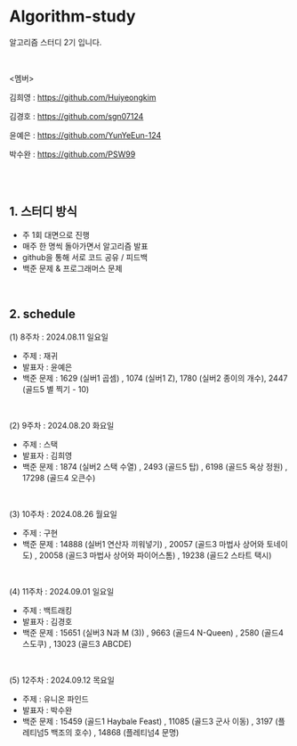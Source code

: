 # Algorithm-study
알고리즘 스터디 2기 입니다.

<br>


<멤버>


김희영 : https://github.com/Huiyeongkim

김경호 : https://github.com/sgn07124

윤예은 : https://github.com/YunYeEun-124

박수완 : https://github.com/PSW99

<br>
<br>


## 1. 스터디 방식
- 주 1회 대면으로 진행
- 매주 한 명씩 돌아가면서 알고리즘 발표
- github을 통해 서로 코드 공유 / 피드백
- 백준 문제 & 프로그래머스 문제

<br>

## 2. schedule

(1) 8주차 : 2024.08.11 일요일
- 주제 : 재귀
- 발표자 : 윤예은
- 백준 문제 :
  1629 (실버1 곱셈) , 1074 (실버1 Z), 1780 (실버2 종이의 개수), 2447 (골드5 별 찍기 - 10)

<br>

(2) 9주차 : 2024.08.20 화요일
- 주제 : 스택
- 발표자 : 김희영
- 백준 문제 :
 1874 (실버2 스택 수열) , 2493 (골드5 탑) , 6198 (골드5 옥상 정원) , 17298 (골드4 오큰수)
  
<br>


(3) 10주차 : 2024.08.26 월요일
- 주제 : 구현
- 백준 문제 :
 14888 (실버1 연산자 끼워넣기) , 20057	(골드3 마법사 상어와 토네이도) , 20058	(골드3 마법사 상어와 파이어스톰) , 19238	(골드2 스타트 택시)
  
<br>


(4) 11주차 : 2024.09.01 일요일
- 주제 : 백트래킹
- 발표자 : 김경호
- 백준 문제 :
 15651 (실버3 N과 M (3)) , 9663 (골드4 N-Queen) , 2580 (골드4 스도쿠) , 13023 (골드3 ABCDE)
  
<br>


(5) 12주차 : 2024.09.12 목요일
- 주제 : 유니온 파인드
- 발표자 : 박수완
- 백준 문제 :
  15459	(골드1 Haybale Feast) , 11085 (골드3 군사 이동) , 3197	(플레티넘5 백조의 호수) , 14868 (플레티넘4 문명)

  
<br>




